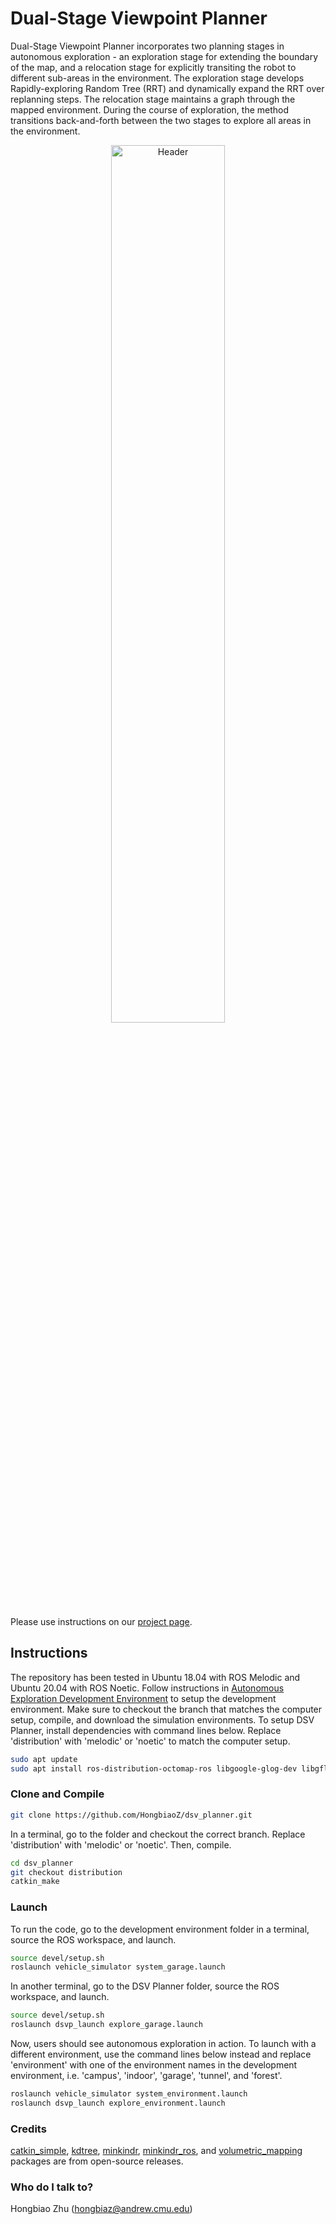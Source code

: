 # Dual-Stage Viewpoint Planner #

Dual-Stage Viewpoint Planner incorporates two planning stages in autonomous exploration - an exploration stage for extending the boundary of the map, and a relocation stage for explicitly transiting the robot to different sub-areas in the environment. The exploration stage develops Rapidly-exploring Random Tree (RRT) and dynamically expand the RRT over replanning steps. The relocation stage maintains a graph through the mapped environment. During the course of exploration, the method transitions back-and-forth between the two stages to explore all areas in the environment.<br/>
<p align="center">
  <img src="image/system_overview.jpg" alt="Header" width="60%"/>
</p>

Please use instructions on our [project page](https://www.cmu-exploration.com/dsv-planner).

## Instructions ##
The repository has been tested in Ubuntu 18.04 with ROS Melodic and Ubuntu 20.04 with ROS Noetic. Follow instructions in [Autonomous Exploration Development Environment](https://www.cmu-exploration.com/) to setup the development environment. Make sure to checkout the branch that matches the computer setup, compile, and download the simulation environments.
To setup DSV Planner, install dependencies with command lines below. Replace 'distribution' with 'melodic' or 'noetic' to match the computer setup.
```bash
sudo apt update
sudo apt install ros-distribution-octomap-ros libgoogle-glog-dev libgflags-dev
```
### Clone and Compile ###
```bash
git clone https://github.com/HongbiaoZ/dsv_planner.git
```
In a terminal, go to the folder and checkout the correct branch. Replace 'distribution' with 'melodic' or 'noetic'. Then, compile.
```bash
cd dsv_planner
git checkout distribution
catkin_make
```
### Launch ###
To run the code, go to the development environment folder in a terminal, source the ROS workspace, and launch.
```bash
source devel/setup.sh
roslaunch vehicle_simulator system_garage.launch
```
In another terminal, go to the DSV Planner folder, source the ROS workspace, and launch.
```bash
source devel/setup.sh
roslaunch dsvp_launch explore_garage.launch
```
Now, users should see autonomous exploration in action. To launch with a different environment, use the command lines below instead and replace 'environment' with one of the environment names in the development environment, i.e. 'campus', 'indoor', 'garage', 'tunnel', and 'forest'.
```bash
roslaunch vehicle_simulator system_environment.launch
roslaunch dsvp_launch explore_environment.launch
```
### Credits ###
[catkin_simple](https://github.com/catkin/catkin_simple), [kdtree](https://github.com/ethz-asl/nbvplanner/tree/master/kdtree), [minkindr](https://github.com/ethz-asl/minkindr), [minkindr_ros](https://github.com/ethz-asl/minkindr_ros), and [volumetric_mapping](https://github.com/ethz-asl/volumetric_mapping) packages are from open-source releases.

### Who do I talk to? ###
Hongbiao Zhu (hongbiaz@andrew.cmu.edu)

